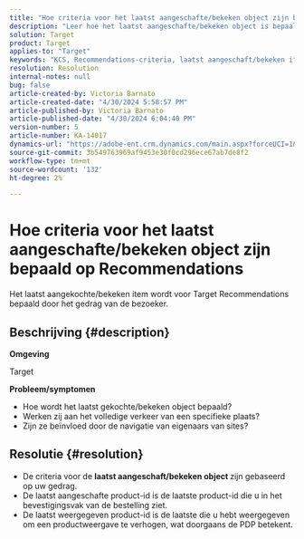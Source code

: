 ```yaml
---
title: "Hoe criteria voor het laatst aangeschafte/bekeken object zijn bepaald op Recommendations"
description: "Leer hoe het laatst aangeschafte/bekeken object is bepaald voor Target Recommendations."
solution: Target
product: Target
applies-to: "Target"
keywords: "KCS, Recommendations-criteria, laatst aangeschaft/bekeken item, Doel"
resolution: Resolution
internal-notes: null
bug: false
article-created-by: Victoria Barnato
article-created-date: "4/30/2024 5:58:57 PM"
article-published-by: Victoria Barnato
article-published-date: "4/30/2024 6:04:40 PM"
version-number: 5
article-number: KA-14017
dynamics-url: "https://adobe-ent.crm.dynamics.com/main.aspx?forceUCI=1&pagetype=entityrecord&etn=knowledgearticle&id=f1a4cd4e-1b07-ef11-9f89-000d3a31b84a"
source-git-commit: 3b549763969af9453e30f0cd296ece67ab7de8f2
workflow-type: tm+mt
source-wordcount: '132'
ht-degree: 2%

---
```


# Hoe criteria voor het laatst aangeschafte/bekeken object zijn bepaald op Recommendations


Het laatst aangekochte/bekeken item wordt voor Target Recommendations bepaald door het gedrag van de bezoeker.

## Beschrijving {#description}


<b>Omgeving</b>

Target



<b>Probleem/symptomen</b>

- Hoe wordt het laatst gekochte/bekeken object bepaald?
- Werken zij aan het volledige verkeer van een specifieke plaats?
- Zijn ze beïnvloed door de navigatie van eigenaars van sites?





## Resolutie {#resolution}


- De criteria voor de <b>laatst aangeschaft/bekeken object </b>zijn gebaseerd op uw gedrag.
- De laatst aangeschafte product-id is de laatste product-id die u in het bevestigingsvak van de bestelling ziet.
- De laatst weergegeven product-id is de laatste die u hebt weergegeven om een productweergave te verhogen, wat doorgaans de PDP betekent.


